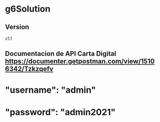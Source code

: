 # g6Solution

## Version

v1.1

## Documentacion de API Carta Digital  https://documenter.getpostman.com/view/15106342/Tzkzqefv

# "username": "admin"
# "password": "admin2021"
